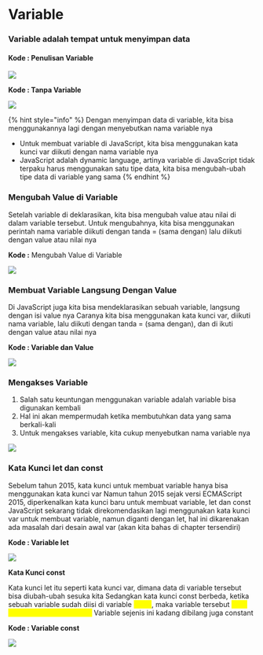# Variable

### Variable adalah tempat untuk menyimpan data

#### Kode : Penulisan Variable

![](https://lh3.googleusercontent.com/AFylBejmscHaf4xnqqiaAiOeX1OfJqzOHHEzY8PE0pWJsd3fqtKey-Me\_kRxek2EsDGRW4vL78VJ5Yi3dlnXZIERq2CG\_0n1NyUmb8PwYqbFyUU4fc5IQg5XWr0b3sGUeHeMt4vxhtQZCgQkzdyfjQ)

**Kode : Tanpa Variable**

![](https://lh6.googleusercontent.com/b34i-4ac9BHz8SZr3qL-g-O6OkYlfmMYU4HrhcduwBf4rmkqrP28shriCICMgel6JMEh0lUe-YIIy7vGrZrsJfICzR5XYZIDqU0uAG8BlPow3RTxboiy35ifFMzBdYa3QINvjpfjM6FHFOK\_wTIo1w)

{% hint style="info" %}
Dengan menyimpan data di variable, kita bisa menggunakannya lagi dengan menyebutkan nama variable nya

* Untuk membuat variable di JavaScript, kita bisa menggunakan kata kunci var diikuti dengan nama variable nya
* JavaScript adalah dynamic language, artinya variable di JavaScript tidak terpaku harus menggunakan satu tipe data, kita bisa mengubah-ubah tipe data di variable yang sama
{% endhint %}

### **Mengubah Value di Variable**

Setelah variable di deklarasikan, kita bisa mengubah value atau nilai di dalam variable tersebut. Untuk mengubahnya, kita bisa menggunakan perintah nama variable diikuti dengan tanda = (sama dengan) lalu diikuti dengan value atau nilai nya

**Kode :** Mengubah Value di Variable

![](https://lh4.googleusercontent.com/pfCBnDPZm7QCOxxgAbqT2sDBKqkmtp1LPpRbsoJ\_pcxTyr8pxfOk6nYwQZ0OKgWQtNUvJYrDH-a0YVoulEKuVXaK5hnCZrF9F326x5139xDU9A4q8xQ68FxtNbSDl3xg1Tl4AdeQWFuqGo\_Jw-dbyg)

### **Membuat Variable Langsung Dengan Value**

Di JavaScript juga kita bisa mendeklarasikan sebuah variable, langsung dengan isi value nya Caranya kita bisa menggunakan kata kunci var, diikuti nama variable, lalu diikuti dengan tanda = (sama dengan), dan di ikuti dengan value atau nilai nya

**Kode : Variable dan Value**

![](https://lh5.googleusercontent.com/O2FGjm0\_p3HGQqcQe4koEDdTejlIK8o0UJOVAKmSkp5ZoT1Ly9\_4p05mP9Igw5H0qggQY\_4vCZpt92fy0woTSwtLIqnnb1eofHuk8Uso1wi3Smc7RrS4ha2sqnMC5ZEMtlOrq3mFzkIiFS2Xa3Fo\_g)

### **Mengakses Variable**

1. Salah satu keuntungan menggunakan variable adalah variable bisa digunakan kembali
2. Hal ini akan mempermudah ketika membutuhkan data yang sama berkali-kali
3. Untuk mengakses variable, kita cukup menyebutkan nama variable nya

![](https://lh6.googleusercontent.com/iPXP7K4m3MwWnqtRe1jKpuefxXuUUUVU97ZeoOWos9hLBW4WQkG4DDGFs3lyMajaml\_KtRS\_vEMzhvCGWxV16KaUQFX1eclWto202YHleokhiZ7DsnvpZkA3ZgchjxUapVnYywNkD06WdjP-hma\_hQ)

### **Kata Kunci let dan const**

Sebelum tahun 2015, kata kunci untuk membuat variable hanya bisa menggunakan kata kunci var Namun tahun 2015 sejak versi ECMAScript 2015, diperkenalkan kata kunci baru untuk membuat variable, let dan const JavaScript sekarang tidak direkomendasikan lagi menggunakan kata kunci var untuk membuat variable, namun diganti dengan let, hal ini dikarenakan ada masalah dari desain awal var (akan kita bahas di chapter tersendiri)

**Kode : Variable let**

![](https://lh6.googleusercontent.com/\_w7V-KJTym73j6VA78uh1VZ5X5D71V20KITPdCiw07iD6ZZCzHwmwosjG3x3w95fbBC4\_PCyN1hwappzzAUXNrIo-1NmYqwS8WP0DWB-I8ijl16wocK5oMA86XcYQwbZ7ONyBxo7z1q4M-Ecu\_V4aA)

**Kata Kunci const**

Kata kunci let itu seperti kata kunci var, dimana data di variable tersebut bisa diubah-ubah sesuka kita Sedangkan kata kunci const berbeda, ketika sebuah variable sudah diisi di variable <mark style="color:yellow;">const</mark>, maka variable tersebut <mark style="color:yellow;">tidak bisa diubah lagi value nya</mark> Variable sejenis ini kadang dibilang juga constant

**Kode : Variable const**

![](https://lh3.googleusercontent.com/YF4yID1Em0ATRouk5fKD5iNmPhwLLvxq6bKUzBUbJ12lDCJ59pa3nC3lab3NLPHplTjbckuafm4wv\_rYj73rJpQkOOh6k0\_RemBuqX-yH0RuA\_dPyG6FNw3Kbw-xEWeYWHkUQPAx01Dw2BlPEIiOvA)
